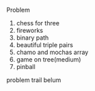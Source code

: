Problem
1. chess for three
2. fireworks
3. binary path
4. beautiful triple pairs
5. chamo and mochas array
6. game on tree(medium)
7. pinball

problem trail belum
